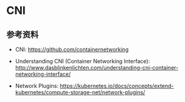 # CNI

## 参考资料

* CNI: https://github.com/containernetworking

* Understanding CNI (Container Networking Interface): http://www.dasblinkenlichten.com/understanding-cni-container-networking-interface/
* Network Plugins: https://kubernetes.io/docs/concepts/extend-kubernetes/compute-storage-net/network-plugins/